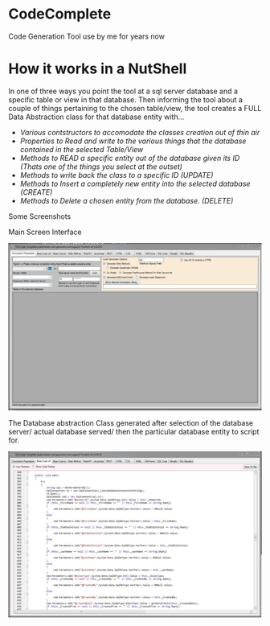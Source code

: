 # CodeComplete
Code Generation Tool use by me for years now

# How it works in a NutShell

In one of three ways you point the tool at a sql server database and a specific table or view in that database. Then informing the tool about a couple of things pertaining to the chosen table/view, the tool creates a FULL Data Abstraction class for that database entity with...
* *Various contstructors to accomodate the classes creation out of thin air*
* *Properties to Read and write to the various things that the database contained in the selected Table/View*
* *Methods to READ a specific entity out of the database given its ID (Thats one of the things you select at the outset)*
* *Methods to write back the class to a specific ID (UPDATE)*
* *Methods to Insert a completely new entity into the selected database (CREATE)*
* *Methods to Delete a chosen entity from the database. (DELETE)*

Some Screenshots

Main Screen Interface

![Screenshot](https://github.com/Harlock123/CodeComplete/blob/master/TAICodeComplete/Images/Screenshot1.jpg)

The Database abstraction Class generated after selection of the database server/ actual database served/ then the particular database entity to script for.

![Screenshot](https://github.com/Harlock123/CodeComplete/blob/master/TAICodeComplete/Images/Screenshot3.jpg)


